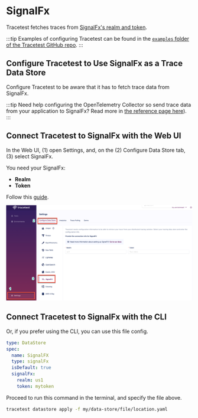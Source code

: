 # SignalFx

Tracetest fetches traces from [SignalFx's realm and token](https://docs.splunk.com/Observability/references/organizations.html).

:::tip
Examples of configuring Tracetest can be found in the [`examples` folder of the Tracetest GitHub repo](https://github.com/kubeshop/tracetest/tree/main/examples). 
:::

## Configure Tracetest to Use SignalFx as a Trace Data Store

Configure Tracetest to be aware that it has to fetch trace data from SignalFx. 

:::tip
Need help configuring the OpenTelemetry Collector so send trace data from your application to SignalFx? Read more in [the reference page here](../opentelemetry-collector-configuration-file-reference)). 
:::

## Connect Tracetest to SignalFx with the Web UI

In the Web UI, (1) open Settings, and, on the (2) Configure Data Store tab, (3) select SignalFx.

You need your SignalFx:

- **Realm**
- **Token**

Follow this [guide](https://docs.splunk.com/Observability/references/organizations.html).

![SignalFX](../img/SignalFX-settings.png)

<!---![](https://res.cloudinary.com/djwdcmwdz/image/upload/v1674644337/Blogposts/Docs/screely-1674644332529_cks0lw.png)-->


## Connect Tracetest to SignalFx with the CLI

Or, if you prefer using the CLI, you can use this file config.

```yaml
type: DataStore
spec:
  name: SignalFX
  type: signalFx
  isDefault: true
  signalFx:
    realm: us1
    token: mytoken
```

Proceed to run this command in the terminal, and specify the file above.

```bash
tracetest datastore apply -f my/data-store/file/location.yaml
```
